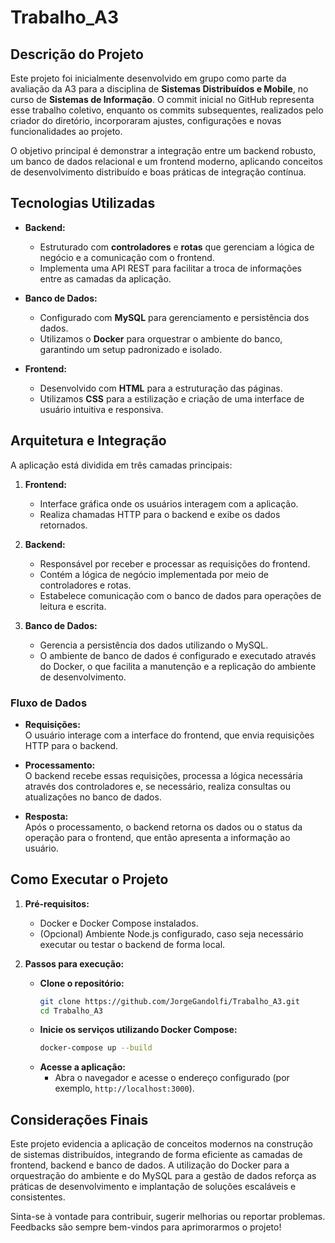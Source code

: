 # Trabalho_A3

## Descrição do Projeto

Este projeto foi inicialmente desenvolvido em grupo como parte da avaliação da A3 para a disciplina de **Sistemas Distribuídos e Mobile**, no curso de **Sistemas de Informação**. O commit inicial no GitHub representa esse trabalho coletivo, enquanto os commits subsequentes, realizados pelo criador do diretório, incorporaram ajustes, configurações e novas funcionalidades ao projeto.

O objetivo principal é demonstrar a integração entre um backend robusto, um banco de dados relacional e um frontend moderno, aplicando conceitos de desenvolvimento distribuído e boas práticas de integração contínua.

## Tecnologias Utilizadas

- **Backend:**
  - Estruturado com **controladores** e **rotas** que gerenciam a lógica de negócio e a comunicação com o frontend.
  - Implementa uma API REST para facilitar a troca de informações entre as camadas da aplicação.
  
- **Banco de Dados:**
  - Configurado com **MySQL** para gerenciamento e persistência dos dados.
  - Utilizamos o **Docker** para orquestrar o ambiente do banco, garantindo um setup padronizado e isolado.

- **Frontend:**
  - Desenvolvido com **HTML** para a estruturação das páginas.
  - Utilizamos **CSS** para a estilização e criação de uma interface de usuário intuitiva e responsiva.

## Arquitetura e Integração

A aplicação está dividida em três camadas principais:

1. **Frontend:**  
   - Interface gráfica onde os usuários interagem com a aplicação.
   - Realiza chamadas HTTP para o backend e exibe os dados retornados.

2. **Backend:**  
   - Responsável por receber e processar as requisições do frontend.
   - Contém a lógica de negócio implementada por meio de controladores e rotas.
   - Estabelece comunicação com o banco de dados para operações de leitura e escrita.

3. **Banco de Dados:**  
   - Gerencia a persistência dos dados utilizando o MySQL.
   - O ambiente de banco de dados é configurado e executado através do Docker, o que facilita a manutenção e a replicação do ambiente de desenvolvimento.

### Fluxo de Dados

- **Requisições:**  
  O usuário interage com a interface do frontend, que envia requisições HTTP para o backend.
  
- **Processamento:**  
  O backend recebe essas requisições, processa a lógica necessária através dos controladores e, se necessário, realiza consultas ou atualizações no banco de dados.

- **Resposta:**  
  Após o processamento, o backend retorna os dados ou o status da operação para o frontend, que então apresenta a informação ao usuário.

## Como Executar o Projeto

1. **Pré-requisitos:**
   - Docker e Docker Compose instalados.
   - (Opcional) Ambiente Node.js configurado, caso seja necessário executar ou testar o backend de forma local.

2. **Passos para execução:**
   - **Clone o repositório:**
     ```bash
     git clone https://github.com/JorgeGandolfi/Trabalho_A3.git
     cd Trabalho_A3
     ```
   - **Inicie os serviços utilizando Docker Compose:**
     ```bash
     docker-compose up --build
     ```
   - **Acesse a aplicação:**
     - Abra o navegador e acesse o endereço configurado (por exemplo, `http://localhost:3000`).

## Considerações Finais

Este projeto evidencia a aplicação de conceitos modernos na construção de sistemas distribuídos, integrando de forma eficiente as camadas de frontend, backend e banco de dados. A utilização do Docker para a orquestração do ambiente e do MySQL para a gestão de dados reforça as práticas de desenvolvimento e implantação de soluções escaláveis e consistentes.

Sinta-se à vontade para contribuir, sugerir melhorias ou reportar problemas. Feedbacks são sempre bem-vindos para aprimorarmos o projeto!

